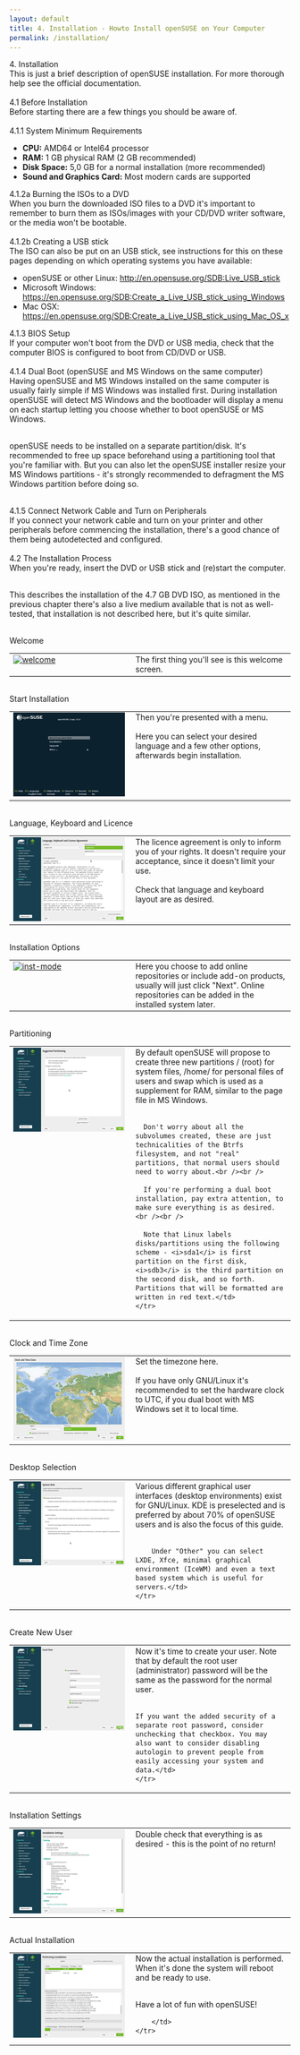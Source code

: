 ```yaml
---
layout: default
title: 4. Installation - Howto Install openSUSE on Your Computer
permalink: /installation/
---
```


<div class="os1">4. Installation</div>
This is just a brief description of openSUSE installation. For more thorough help see the official documentation.<br /><br />

<div class="os2">4.1 Before Installation</div>
Before starting there are a few things you should be aware of.<br /><br />

<div class="os3">4.1.1 System Minimum Requirements</div>
<ul>
    <li><b>CPU:</b> AMD64 or Intel64 processor</li>
    <li><b>RAM:</b> 1 GB physical RAM (2 GB recommended)</li>
    <li><b>Disk Space:</b> 5,0 GB for a normal installation (more recommended)</li>
    <li><b>Sound and Graphics Card:</b> Most modern cards are supported</li>
    </ul>

    
<div class="os3">4.1.2a Burning the ISOs to a DVD</div>
When you burn the downloaded ISO files to a DVD it's important to remember to burn them as ISOs/images with your CD/DVD writer software, or the media won't be bootable.<br /><br /> 


<div class="os3">4.1.2b Creating a USB stick</div>
The ISO can also be put on an USB stick, see instructions for this on these pages depending on which operating systems you have available:<br />

<ul>
<li> openSUSE or other Linux: <a href="http://en.opensuse.org/SDB:Live_USB_stick" target="_blank">http://en.opensuse.org/SDB:Live_USB_stick</a></li>
<li> Microsoft Windows: <a href="https://en.opensuse.org/SDB:Create_a_Live_USB_stick_using_Windows" target="_blank">https://en.opensuse.org/SDB:Create_a_Live_USB_stick_using_Windows</a></li>
<li> Mac OSX: <a href="https://en.opensuse.org/SDB:Create_a_Live_USB_stick_using_Mac_OS_x" target="_blank">https://en.opensuse.org/SDB:Create_a_Live_USB_stick_using_Mac_OS_x</a></li>
</ul>


<div class="os3">4.1.3 BIOS Setup</div>
If your computer won't boot from the DVD or USB media, check that the computer BIOS is configured to boot from CD/DVD or USB.<br /><br />


<div class="os3">4.1.4 Dual Boot (openSUSE and MS Windows on the same computer)</div>
Having openSUSE and MS Windows installed on the same computer is usually fairly simple if MS Windows was installed first. During installation openSUSE will detect MS Windows and the bootloader will display a menu on each startup letting you choose whether to boot openSUSE or MS Windows.<br /><br />

openSUSE needs to be installed on a separate partition/disk. It's recommended to free up space beforehand using a partitioning tool that you're familiar with. But you can also let the openSUSE installer resize your MS Windows partitions - it's strongly recommended to defragment the MS Windows partition before doing so.<br /><br />


<div class="os3">4.1.5 Connect Network Cable and Turn on Peripherals</div>
If you connect your network cable and turn on your printer and other peripherals before commencing the installation, there's a good chance of them being autodetected and configured.<br /><br />


<div class="os2">4.2 The Installation Process</div>
When you're ready, insert the DVD or USB stick and (re)start the computer.<br /><br /> 

This describes the installation of the 4.7 GB DVD ISO, as mentioned in the previous chapter there's also a live medium available that is not as well-tested, that installation is not described here, but it's quite similar.<br /><br />


<div class="os3">Welcome</div>
<table>
	<tr>
		<td width="205" valign="top"><a href="images/installation/dvd/welcome.png" rel="thumbnail"><img src="images/installation/dvd/welcomeb.png" alt="welcome" class="pic" /></a></td>
		<td valign="top">The first thing you'll see is this welcome screen.</td>
	</tr>
</table><br />


<div class="os3">Start Installation</div>
<table>
	<tr>
		<td width="205" valign="top"><a href="images/installation/dvd/grub.png" rel="thumbnail"><img src="images/installation/dvd/grubb.png" alt="grub" class="pic" /></a></td>
		<td valign="top">Then you're presented with a menu.<br /><br />
		Here you can select your desired language and a few other options, afterwards begin installation.</td>
	</tr>
</table><br />


<div class="os3">Language, Keyboard and Licence</div>
<table>
	<tr>
		<td width="205" valign="top"><a href="images/installation/dvd/inst-welcome.png" rel="thumbnail"><img src="images/installation/dvd/inst-welcomeb.png" alt="welcome" class="pic" /></a></td>
		<td valign="top">The licence agreement is only to inform you of your rights. It doesn't require your acceptance, since it doesn't limit your use.<br /><br /> 
		Check that language and keyboard layout are as desired.</td>
	</tr>
</table><br />


<div class="os3">Installation Options</div>
<table>
	<tr>
		<td width="205" valign="top"><a href="images/installation/dvd/inst-mode.png" rel="thumbnail"><img src="images/installation/dvd/inst-modeb.png" alt="inst-mode" class="pic" /></a></td>
		<td valign="top">Here you choose to add online repositories or include add-on products, usually will just click "Next". Online repositories can be added in the installed system later.</td>
	</tr>
</table><br />


<div class="os3">Partitioning</div>
<table>
	<tr>
	  <td width="205" valign="top"><a href="images/installation/dvd/inst-disk.png" rel="thumbnail"><img src="images/installation/dvd/inst-diskb.png" alt="inst-disk" class="pic" /></a></td>
	  <td valign="top">By default openSUSE will propose to create three new partitions / (root) for system files, /home/ for personal files of users and swap which is used as a supplement for RAM, similar to the page file in MS Windows.<br /><br />

	  Don't worry about all the subvolumes created, these are just technicalities of the Btrfs filesystem, and not "real" partitions, that normal users should need to worry about.<br /><br />

	  If you're performing a dual boot installation, pay extra attention, to make sure everything is as desired.<br /><br />

	  Note that Linux labels disks/partitions using the following scheme - <i>sda1</i> is first partition on the first disk, <i>sdb3</i> is the third partition on the second disk, and so forth. Partitions that will be formatted are written in red text.</td>
	</tr>
</table><br />



<div class="os3">Clock and Time Zone</div>
<table>
	<tr>
		<td width="205" valign="top"><a href="images/installation/dvd/inst-time.png" rel="thumbnail"><img src="images/installation/dvd/inst-timeb.png" alt="inst-time" class="pic" /></a></td>
		<td valign="top">Set the timezone here.<br /><br />If you have only GNU/Linux it's recommended to set the hardware clock to UTC, if you dual boot with MS Windows set it to local time.</td>
	</tr>
</table><br />


<div class="os3">Desktop Selection</div>
	<table>
	<tr>
		<td width="205" valign="top"><a href="images/installation/dvd/inst-desktop.png" rel="thumbnail"><img src="images/installation/dvd/inst-desktopb.png" alt="inst-desktop" class="pic" /></a></td>
		<td valign="top">Various different graphical user interfaces (desktop environments) exist for GNU/Linux. KDE is preselected and is preferred by about 70% of openSUSE users and is also the focus of this guide.<br /><br />

		Under "Other" you can select LXDE, Xfce, minimal graphical environment (IceWM) and even a text based system which is useful for servers.</td>
	</tr>
</table><br />





<div class="os3">Create New User</div>
<table>
	<tr>
	<td width="205" valign="top"><a href="images/installation/dvd/inst-user.png" rel="thumbnail"><img src="images/installation/dvd/inst-userb.png" alt="inst-user" class="pic" /></a></td>
	<td valign="top">Now it's time to create your user. Note that by default the root user (administrator) password will be the same as the password for the normal user.<br /><br />

	If you want the added security of a separate root password, consider unchecking that checkbox. You may also want to consider disabling autologin to prevent people from easily accessing your system and data.</td>
	</tr>
</table><br />


<div class="os3">Installation Settings</div>
<table>
	<tr>
		<td width="205" valign="top"><a href="images/installation/dvd/inst-overview.png" rel="thumbnail"><img src="images/installation/dvd/inst-overviewb.png" alt="inst-overview" class="pic" /></a></td>
		<td valign="top">Double check that everything is as desired - this is the point of no return!</td>
	</tr>
</table><br />


<div class="os3">Actual Installation</div>
<table>
	<tr>
		<td width="205" valign="top"><a href="images/installation/dvd/inst-inst.png" rel="thumbnail"><img src="images/installation/dvd/inst-instb.png" alt="inst-inst" class="pic" /></a></td>
		<td valign="top">Now the actual installation is performed. When it's done the system will reboot and be ready to use.<br /><br />

Have a lot of fun with openSUSE!


		</td>
	</tr>
</table><br />


<!--
<div class="os3">Automatic Configuration</div>
<table>
	<tr>
		<td width="205" valign="top"><a href="images/installation/dvd/inst-autoconfig.png" rel="thumbnail"><img src="images/installation/dvd/inst-autoconfigb.png" alt="inst-inst" class="pic" /></a></td>
		<td valign="top">After installation is performed, the system will restart and perform autoconfiguration.<br /><br />

		And finally your brand new openSUSE system will start. Congratulations, and have a lot of fun with openSUSE!

		</td>
	</tr>
</table><br /><br />
-->



<!--

<div class="os2">4.3 Live DVD/USB Installation</div>
When you're ready to install, insert the DVD/USB and (re)boot the computer.<br /><br />

The Live DVD/USB provides two different installation modes, you can install directly from the boot menu, or you can boot the system and install from the desktop while the system is running, by clicking on the install icon on the desktop. There is only a visual difference between the two modes of installation. It's recommended to try booting the live system  before installing to see if your hardware components are supported.<br /><br />

<div class="os3">Language and License</div>
<table>
	<tr>
		<td width="205" valign="top"><a href="images/installation/live/live-welcome.png" rel="thumbnail"><img src="images/installation/live/live-welcomeb.png" alt="live-welcome" class="pic" /></a></td>
		<td valign="top">The licence agreement is only to inform you of your rights. It doesn't require your acceptance, since it doesn't limit your use.<br /><br /> 
		Check that language and keyboard layout are as desired.</td>
	</tr>
	</table><br />


<div class="os3">Clock and Time Zone</div>
<table>
	<tr>
		<td width="205" valign="top"><a href="images/installation/live/live-time.png" rel="thumbnail"><img src="images/installation/live/live-timeb.png" alt="live-time" class="pic" /></a></td>
		<td valign="top">Set the timezone here.<br /><br />If you have only GNU/Linux it's recommended to set the hardware clock to UTC, if you dual boot with MS Windows set it to local time.</td>
	</tr>
</table><br />


<div class="os3">Partitioning</div>
	<table>
	<tr>
	<td width="205" valign="top"><a href="images/installation/live/live-partition.png" rel="thumbnail"><img src="images/installation/live/live-partitionb.png" alt="live-partition" class="pic" /></a></td>
	<td valign="top">By default openSUSE will propose to create three new partitions / (root) for system files, /home/ for personal files of users and swap which is used as a supplement for RAM, similar to the page file in MS Windows.<br /><br />

	  If you're performing a dual boot installation, be extra careful here.<br /><br />

	  Note that Linux labels disks/partitions using the following scheme - <i>sda1</i> is first partition on the first disk, <i>sdb3</i> is the third partition on the second disk, and so forth. Partitions that will be formatted are written in red text.</td>
	</tr>
</table><br />


<div class="os3">Create New User</div>
<table>
	<tr>
	    <td width="205" valign="top"><a href="images/installation/live/live-user.png" rel="thumbnail"><img src="images/installation/live/live-userb.png" alt="live-user" class="pic" /></a></td>
	    <td valign="top">Now it's time to create your user. Note that by default the root user (administrator) password will be the same as the password for the normal user.<br /><br />

	If you want the added security of a separate root password, consider unchecking that checkbox. You may also want to consider disabling autologin to prevent people from easily accessing your system and data.</td>
	</tr>
</table><br />


<div class="os3">Installation Settings</div>
<table>
	<tr>
		<td width="205" valign="top"><a href="images/installation/live/live-settings.png" rel="thumbnail"><img src="images/installation/live/live-settingsb.png" alt="live-settings" class="pic" /></a></td>
		<td valign="top">Double check that everything is as desired - this is the point of no return!</td>
	</tr>
</table><br />


<div class="os3">Actual Installation</div>
<table>
	<tr>
		<td width="205" valign="top"><a href="images/installation/live/live-installation.png" rel="thumbnail"><img src="images/installation/live/live-installationb.png" alt="live-installation" class="pic" /></a></td>
		<td valign="top">Now the actual installation is performed.</td>
	</tr>
</table><br />


<div class="os3">Automatic Configuration</div>
<table>
	<tr>
	    <td width="205" valign="top"><a href="images/installation/live/live-done.png" rel="thumbnail"><img src="images/installation/live/live-doneb.png" alt="live-done" class="pic" /></a></td>
	    <td valign="top">When all packages are installed, the system needs to reboot from the harddrive.<br /><br />

		You can either remove the DVD/USB during the reboot process or leave it in and select <i>Boot from harddisk</i> at the boot menu.<br /><br />

	    After the reboot, the system will perform automatic configuration.<br /><br />

	    Afterwards your brand new openSUSE system will start. Congratulations, and have a lot of fun with openSUSE!</td>
	</tr>
</table><br />
-->

